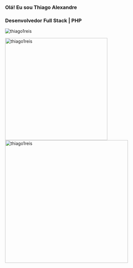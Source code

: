 ### Olá! Eu sou Thiago Alexandre 

<h3 align="left">Desenvolvedor Full Stack | PHP</h3>

<p align="left"> <img src="https://komarev.com/ghpvc/?username=thiago1reis&label=Profile%20views&color=6bd600&style=flat" alt="thiago1reis" /> </p>

<img width="333" align="left" src="https://github-readme-stats.vercel.app/api/top-langs?username=thiago1reis&show_icons=true&locale=en&theme=chartreuse-dark&layout=compact" alt="thiago1reis" />

<img width="400" align="center" src="https://github-readme-stats.vercel.app/api?username=thiago1reis&theme=chartreuse-dark&show_icons=true&locale=en" style="heght:500px;" alt="thiago1reis" />
